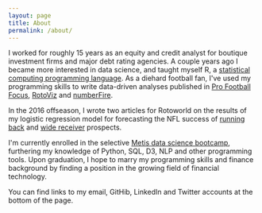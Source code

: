 ```yaml
---
layout: page
title: About
permalink: /about/
---
```


I worked for roughly 15 years as an equity and credit analyst for boutique investment firms and major debt rating agencies. A couple years ago I became more interested in data science, and taught myself R, a [statistical computing programming language](https://en.wikipedia.org/wiki/R_(programming_language)). As a diehard football fan, I've used my programming skills to write data-driven analyses published in [Pro Football Focus](https://www.profootballfocus.com/blog/author/colekev/), [RotoViz](http://rotoviz.com/author/colekev/) and [numberFire](https://www.numberfire.com/author/kevin-cole).

In the 2016 offseason, I wrote two articles for Rotoworld on the results of my logistic regression model for forecasting the NFL success of [running back](http://www.rotoworld.com/articles/nfl/62595/446/forecasting-rb-performance) and [wide receiver](http://www.rotoworld.com/articles/nfl/62596/446/forecasting-wr-performance) prospects.

I'm currently enrolled in the selective [Metis data science bootcamp](http://www.thisismetis.com/data-science-bootcamps), furthering my knowledge of Python, SQL, D3, NLP and other programming tools. Upon graduation, I hope to marry my programming skills and finance background by finding a position in the growing field of financial technology.

You can find links to my email, GitHib, LinkedIn and Twitter accounts at the bottom of the page.




